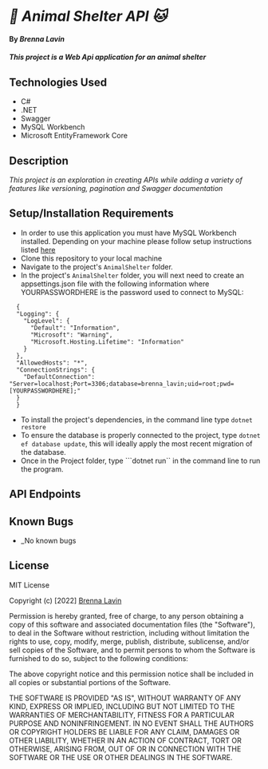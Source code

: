 # _🐶 Animal Shelter API 🐱_
#### By _**Brenna Lavin**_

#### _This project is a Web Api application for an animal shelter_

## Technologies Used

* C#
* .NET
* Swagger
* MySQL Workbench
* Microsoft EntityFramework Core

## Description

_This project is an exploration in creating APIs while adding a variety of features like versioning, pagination and Swagger documentation_

## Setup/Installation Requirements

* In order to use this application you must have MySQL Workbench installed. Depending on your machine please follow setup instructions listed [here](https://www.learnhowtoprogram.com/c-and-net/getting-started-with-c/installing-and-configuring-mysql)
* Clone this repository to your local machine
* Navigate to the project's ```AnimalShelter``` folder.
* In the project's ```AnimalShelter``` folder, you will next need to create an appsettings.json file with the following information where YOURPASSWORDHERE is the password used to connect to MySQL:

```
  {
  "Logging": {
    "LogLevel": {
      "Default": "Information",
      "Microsoft": "Warning",
      "Microsoft.Hosting.Lifetime": "Information"
    }
  },
  "AllowedHosts": "*",
  "ConnectionStrings": {
    "DefaultConnection": "Server=localhost;Port=3306;database=brenna_lavin;uid=root;pwd=[YOURPASSWORDHERE];"
  }
  }
  ```

* To install the project's dependencies, in the command line type ```dotnet restore```
* To ensure the database is properly connected to the project, type ```dotnet ef database update```, this will ideally apply the most recent migration of the database.
* Once in the Project folder, type ```dotnet run`` in the command line to run the program.

## API Endpoints

## Known Bugs

* _No known bugs

## License

MIT License

Copyright (c) [2022] [Brenna Lavin](https://github.com/lavinbrenna)

Permission is hereby granted, free of charge, to any person obtaining a copy
of this software and associated documentation files (the "Software"), to deal
in the Software without restriction, including without limitation the rights
to use, copy, modify, merge, publish, distribute, sublicense, and/or sell
copies of the Software, and to permit persons to whom the Software is
furnished to do so, subject to the following conditions:

The above copyright notice and this permission notice shall be included in all
copies or substantial portions of the Software.

THE SOFTWARE IS PROVIDED "AS IS", WITHOUT WARRANTY OF ANY KIND, EXPRESS OR
IMPLIED, INCLUDING BUT NOT LIMITED TO THE WARRANTIES OF MERCHANTABILITY,
FITNESS FOR A PARTICULAR PURPOSE AND NONINFRINGEMENT. IN NO EVENT SHALL THE
AUTHORS OR COPYRIGHT HOLDERS BE LIABLE FOR ANY CLAIM, DAMAGES OR OTHER
LIABILITY, WHETHER IN AN ACTION OF CONTRACT, TORT OR OTHERWISE, ARISING FROM,
OUT OF OR IN CONNECTION WITH THE SOFTWARE OR THE USE OR OTHER DEALINGS IN THE
SOFTWARE.
